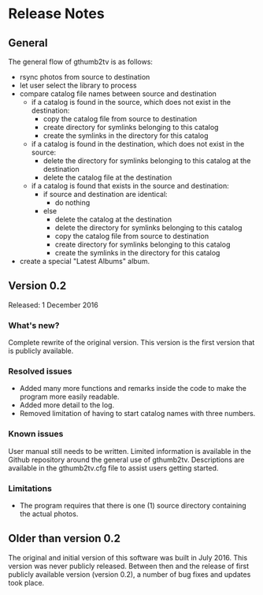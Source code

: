 # Release Notes
## General
The general flow of gthumb2tv is as follows:
* rsync photos from source to destination
* let user select the library to process
* compare catalog file names between source and destination
  * if a catalog is found in the source, which does not exist in the destination:
    * copy the catalog file from source to destination
    * create directory for symlinks belonging to this catalog
    * create the symlinks in the directory for this catalog
  * if a catalog is found in the destination, which does not exist in the source:
    * delete the directory for symlinks belonging to this catalog at the destination
    * delete the catalog file at the destination
  * if a catalog is found that exists in the source and destination:
    * if source and destination are identical:
      * do nothing
    * else
      * delete the catalog at the destination
      * delete the directory for symlinks belonging to this catalog
      * copy the catalog file from source to destination
      * create directory for symlinks belonging to this catalog
      * create the symlinks in the directory for this catalog
* create a special "Latest Albums" album.

## Version 0.2
Released: 1 December 2016

### What's new?
Complete rewrite of the original version. This version is the first version that is publicly available.

### Resolved issues
* Added many more functions and remarks inside the code to make the program more easily readable.
* Added more detail to the log.
* Removed limitation of having to start catalog names with three numbers.

### Known issues
User manual still needs to be written. Limited information is available in the Github repository around the general use of gthumb2tv. Descriptions are available in the gthumb2tv.cfg file to assist users getting started.

### Limitations
* The program requires that there is one (1) source directory containing the actual photos.

## Older than version 0.2
The original and initial version of this software was built in July 2016. This version was never publicly released. Between then and the release of first publicly available version (version 0.2), a number of bug fixes and updates took place.
